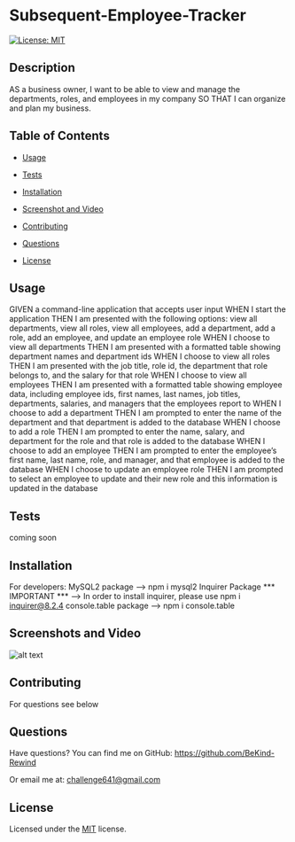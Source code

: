 # Subsequent-Employee-Tracker

[![License: MIT](https://img.shields.io/badge/License-MIT-yellow.svg)](https://choosealicense.com/licenses/mit/)

## Description
AS a business owner, I want to be able to view and manage the departments, roles, and employees in my company SO THAT I can organize and plan my business.

## Table of Contents
  - [Usage](#usage)
  - [Tests](#tests)
  - [Installation](#installation)
  - [Screenshot and Video](#screenshots-and-video)
  - [Contributing](#contributing)
  - [Questions](#questions)

  - [License](#license)
      


## Usage
GIVEN a command-line application that accepts user input
WHEN I start the application
THEN I am presented with the following options: view all departments, view all roles, view all employees, add a department, add a role, add an employee, and update an employee role
WHEN I choose to view all departments
THEN I am presented with a formatted table showing department names and department ids
WHEN I choose to view all roles
THEN I am presented with the job title, role id, the department that role belongs to, and the salary for that role
WHEN I choose to view all employees
THEN I am presented with a formatted table showing employee data, including employee ids, first names, last names, job titles, departments, salaries, and managers that the employees report to
WHEN I choose to add a department
THEN I am prompted to enter the name of the department and that department is added to the database
WHEN I choose to add a role
THEN I am prompted to enter the name, salary, and department for the role and that role is added to the database
WHEN I choose to add an employee
THEN I am prompted to enter the employee’s first name, last name, role, and manager, and that employee is added to the database
WHEN I choose to update an employee role
THEN I am prompted to select an employee to update and their new role and this information is updated in the database


## Tests
coming soon



## Installation
For developers: 
    MySQL2 package --> npm i mysql2
    Inquirer Package *** IMPORTANT *** --> In order to install inquirer, please use npm i inquirer@8.2.4
    console.table package --> npm i console.table



## Screenshots and Video
![alt text](images/screenshot.png)


## Contributing
For questions see below



## Questions

Have questions?
You can find me on GitHub:
https://github.com/BeKind-Rewind

Or email me at:
challenge641@gmail.com


## License

Licensed under the [MIT](https://choosealicense.com/licenses/mit/) license.
